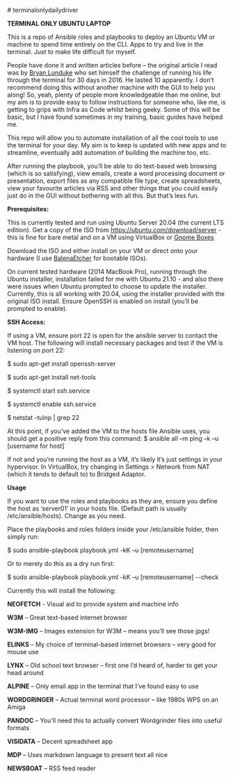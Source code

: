 \# terminalonlydailydriver

**TERMINAL ONLY UBUNTU LAPTOP**

This is a repo of Ansible roles and playbooks to deploy an Ubuntu VM or machine to spend time entirely on the CLI. Apps to try and live in the terminal. Just to make life difficult for myself. 

People have done it and written articles before – the original article I read was by [Bryan Lunduke](https://www.networkworld.com/article/3085139/30-days-in-a-terminal-day-1-the-essentials.html) who set himself the challenge of running his life through the terminal for 30 days in 2016. He lasted 10 apparently. I don’t recommend doing this without another machine with the GUI to help you along! So, yeah, plenty of people more knowledgeable than me online, but my aim is to provide easy to follow instructions for someone who, like me, is getting to grips with Infra as Code whilst being geeky. Some of this will be basic, but I have found sometimes in my training, basic guides have helped me.

This repo will allow you to automate installation of all the cool tools to use the terminal for your day. My aim is to keep is updated with new apps and to streamline, eventually add automation of building the machine too, etc. 

After running the playbook, you’ll be able to do text-based web browsing (which is so satisfying), view emails, create a word processing document or presentation, export files as any compatible file type, create spreadsheets, view your favourite articles via RSS and other things that you could easily just do in the GUI without bothering with all this. But that’s less fun. 

**Prerequisites:**

This is currently tested and run using Ubuntu Server 20.04 (the current LTS edition). Get a copy of the ISO from <https://ubuntu.com/download/server> - this is fine for bare metal and on a VM using VirtualBox or [Gnome Boxes](https://help.gnome.org/users/gnome-boxes/stable/)

Download the ISO and either install on your VM or direct onto your hardware (I use [BalenaEtcher](https://www.balena.io/etcher/) for bootable ISOs). 

On current tested hardware (2014 MacBook Pro), running through the Ubuntu installer, installation failed for me with Ubuntu 21.10 - and also there were issues when Ubuntu prompted to choose to update the installer. Currently, this is all working with 20.04, using the installer provided with the original ISO install. Ensure OpenSSH is enabled on install (you’ll be prompted to enable). 

**SSH Access:**

If using a VM, ensure port 22 is open for the ansible server to contact the VM host. The following will install necessary packages and test if the VM is listening on port 22:

$ sudo apt-get install openssh-server

$ sudo apt-get install net-tools

$ systemctl start ssh.service 

$ systemctl enable ssh.service

$ netstat -tulnp | grep 22

At this point, if you’ve added the VM to the hosts file Ansible uses, you should get a positive reply from this command:
$ ansible all –m ping –k –u [username for host]

If not and you’re running the host as a VM, it’s likely it’s just settings in your hypervisor. In VirtualBox, try changing in Settings > Network from NAT (which it tends to default to) to Bridged Adaptor.

**Usage**

If you want to use the roles and playbooks as they are, ensure you define the host as ‘server01’ in your hosts file. (Default path is usually /etc/ansible/hosts). Change as you need.

Place the playbooks and roles folders inside your /etc/ansible folder, then simply run:

$ sudo ansible-playbook playbook.yml -kK –u [remoteusername] 

Or to merely do this as a dry run first:

$ sudo ansible-playbook playbook.yml -kK –u [remoteusername] --check

Currently this will install the following:

**NEOFETCH** - Visual aid to provide system and machine info

**W3M** – Great text-based internet browser

**W3M-IMG** – Images extension for W3M – means you’ll see those jpgs!

**ELINKS** – My choice of terminal-based internet browsers – very good for mouse use

**LYNX** – Old school text browser – first one I’d heard of, harder to get your head around

**ALPINE** – Only email app in the terminal that I’ve found easy to use

**WORDGRINGER** – Actual terminal word processor – like 1980s WPS on an Amiga

**PANDOC** – You'll need this to actually convert Wordgrinder files into useful formats

**VISIDATA** – Decent spreadsheet app 

**MDP** – Uses markdown language to present text all nice

**NEWSBOAT** – RSS feed reader



